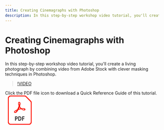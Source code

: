 ```yaml
---
title: Creating Cinemagraphs with Photoshop
description: In this step-by-step workshop video tutorial, you'll create a living photograph by combining video from Adobe Stock with clever masking techniques in Photoshop
---
```


# Creating Cinemagraphs with Photoshop

In this step-by-step workshop video tutorial, you'll create a living photograph by combining video from Adobe Stock with clever masking techniques in Photoshop.

>[!VIDEO](https://video.tv.adobe.com/v/331002?hidetitle=true)

Click the PDF file icon to download a Quick Reference Guide of this tutorial.
[![PDF File Icon](../assets/acrobat_PDF_96.png)](../quick-reference/CreatingCinemagraphswithPhotoshop.pdf)

